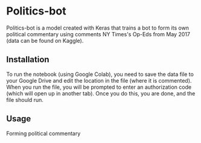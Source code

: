 # Politics-bot

Politics-bot is a model created with Keras that trains a bot to form its own political commentary using comments NY Times's Op-Eds from May 2017 (data can be found on Kaggle).

## Installation

To run the notebook (using Google Colab), you need to save the data file to your Google Drive and edit the location in the file (where it is commented). When you run the file, you will be prompted to enter an authorization code (which will open up in another tab). Once you do this, you are done, and the file should run.

## Usage

Forming political commentary
